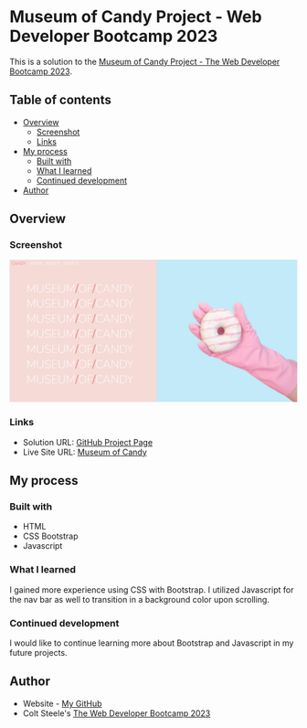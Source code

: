 # Museum of Candy Project - Web Developer Bootcamp 2023

This is a solution to the [Museum of Candy Project - The Web Developer Bootcamp 2023](https://www.udemy.com/course/the-web-developer-bootcamp/). 

## Table of contents

- [Overview](#overview)
  - [Screenshot](#screenshot)
  - [Links](#links)
- [My process](#my-process)
  - [Built with](#built-with)
  - [What I learned](#what-i-learned)
  - [Continued development](#continued-development)
- [Author](#author)

## Overview

### Screenshot

![Museum of Candy Screenshot](imgs/main-screenshot.png)

### Links

- Solution URL: [GitHub Project Page](https://github.com/micamash/museum-of-candy)
- Live Site URL: [Museum of Candy](https://micamash.github.io/museum-of-candy/)

## My process

### Built with

- HTML
- CSS Bootstrap
- Javascript

### What I learned

I gained more experience using CSS with Bootstrap. I utilized Javascript for the nav bar as well to transition in a background color upon scrolling.

### Continued development

I would like to continue learning more about Bootstrap and Javascript in my future projects.

## Author

- Website - [My GitHub](https://github.com/micamash)
- Colt Steele's [The Web Developer Bootcamp 2023](https://www.udemy.com/course/the-web-developer-bootcamp/)
